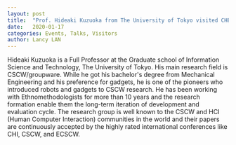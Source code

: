 ```yaml
---
layout: post
title:  "Prof. Hideaki Kuzuoka from The University of Tokyo visited CHEC"
date:   2020-01-17
categories: Events, Talks, Visitors
author: Lancy LAN
---
```


Hideaki Kuzuoka is a Full Professor at the Graduate school of Information Science and Technology, The University of Tokyo. His main research field is CSCW/groupware. While he got his bachelor's degree from Mechanical Engineering and his preference for gadgets, he is one of the pioneers who introduced robots and gadgets to CSCW research. He has been working with Ethnomethodologists for more than 10 years and the research formation enable them the long-term iteration of development and evaluation cycle. The research group is well known  to the CSCW and HCI (Human Computer Interaction) communities in the world and their papers are continuously accepted by the highly rated international conferences like CHI, CSCW, and ECSCW.
